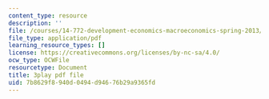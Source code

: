 ```yaml
---
content_type: resource
description: ''
file: /courses/14-772-development-economics-macroeconomics-spring-2013/7b8629f8940d0494d94676b29a9365fd_-CASb3VeZRg.pdf
file_type: application/pdf
learning_resource_types: []
license: https://creativecommons.org/licenses/by-nc-sa/4.0/
ocw_type: OCWFile
resourcetype: Document
title: 3play pdf file
uid: 7b8629f8-940d-0494-d946-76b29a9365fd
---
```

